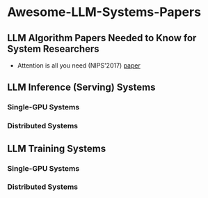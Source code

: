 # Awesome-LLM-Systems-Papers

## LLM Algorithm Papers Needed to Know for System Researchers

- Attention is all you need (NIPS'2017) [paper](https://proceedings.neurips.cc/paper/2017/file/3f5ee243547dee91fbd053c1c4a845aa-Paper.pdf)

## LLM Inference (Serving) Systems

### Single-GPU Systems

### Distributed Systems

## LLM Training Systems

### Single-GPU Systems

### Distributed Systems
